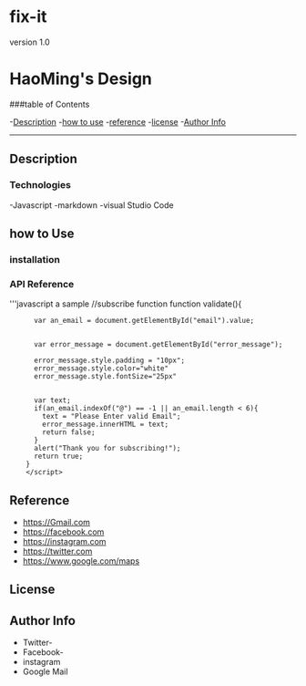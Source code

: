 # fix-it
version 1.0
# HaoMing's Design 


###table of  Contents
  
-[Description](#Descritpion)
-[how to use](#how-to-use)
-[reference](#references)
-[license](license)
-[Author Info](#author-info)



---

## Description


### Technologies

-Javascript
-markdown
-visual Studio Code





## how to Use

### installation

### API Reference
'''javascript  a  sample
 //subscribe function
        function validate(){
          
          var an_email = document.getElementById("email").value;
          
            
          var error_message = document.getElementById("error_message");
          
          error_message.style.padding = "10px";
          error_message.style.color="white"
          error_message.style.fontSize="25px"
            
          
          var text;
          if(an_email.indexOf("@") == -1 || an_email.length < 6){
            text = "Please Enter valid Email";
            error_message.innerHTML = text;
            return false;
          }         
          alert("Thank you for subscribing!");
          return true;
        }
        </script>




## Reference
 - https://Gmail.com
 - https://facebook.com
 - https://instagram.com
 - https://twitter.com
 - https://www.google.com/maps




## License



## Author Info
- Twitter-
- Facebook-
- instagram
- Google Mail




